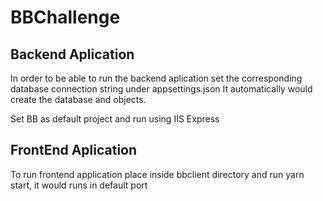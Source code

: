 # BBChallenge

## Backend Aplication

In order to be able to run the backend aplication set the corresponding database connection string under appsettings.json 
It automatically would create the database and objects.

Set BB as default project and run using IIS Express

## FrontEnd Aplication

To run frontend application place inside bbclient directory and run yarn start, it would runs in default port
